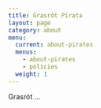 ```yaml
---
title: Grasrót Pírata
layout: page
category: about
menu:
  current: about-pirates
  menus:
    - about-pirates
    - policies
  weight: 1
---
```


Grasrót ...